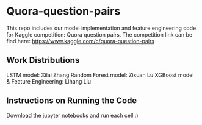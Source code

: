 # Quora-question-pairs
This repo includes our model implementation and feature engineering code for Kaggle competition: Quora question pairs.
The competition link can be find here: https://www.kaggle.com/c/quora-question-pairs

## Work Distributions
LSTM model: Xilai Zhang
Random Forest model: Zixuan Lu
XGBoost model & Feature Engineering: Lihang Liu

## Instructions on Running the Code
Download the jupyter notebooks and run each cell :)

